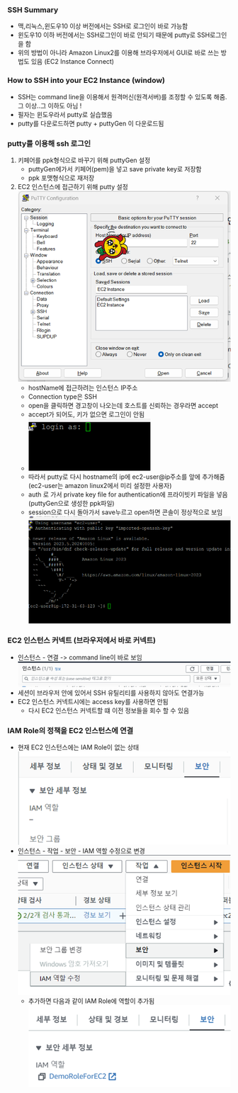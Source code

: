 ### SSH Summary

- 맥,리눅스,윈도우10 이상 버전에서는 SSH로 로그인이 바로 가능함
- 윈도우10 이하 버전에서는 SSH로그인이 바로 안되기 때문에 putty로 SSH로그인을 함
- 위의 방법이 아니라 Amazon Linux2를 이용해 브라우저에서 GUI로 바로 쓰는 방법도 있음 (EC2 Instance Connect)

### How to SSH into your EC2 Instance (window)

- SSH는 command line을 이용해서 원격머신(원격서버)를 조정할 수 있도록 해줌. 그 이상..그 이하도 아님 !
- 필자는 윈도우라서 putty로 실습했음
- putty를 다운로드하면 putty + puttyGen 이 다운로드됨

### putty를 이용해 ssh 로그인

1. 키페어를 ppk형식으로 바꾸기 위해 puttyGen 설정
   - puttyGen에가서 키페어(pem)을 넣고 save private key로 저장함
   - ppk 포맷형식으로 재저장
2. EC2 인스턴스에 접근하기 위해 putty 설정
   ![alt text](./img/image2.png)
   - hostName에 접근하려는 인스턴스 IP주소
   - Connection type은 SSH
   - open을 클릭하면 경고창이 나오는데 호스트를 신뢰하는 경우라면 accept
   - accept가 되어도, 키가 없으면 로그인이 안됨
   - ![alt text](./img/image3.png)
   - 따라서 putty로 다시 hostname의 ip에 ec2-user@ip주소를 앞에 추가해줌 (ec2-user는 amazon linux2에서 미리 설정한 사용자)
   - auth 로 가서 private key file for authentication에 프라이빗키 파일을 넣음(puttyGen으로 생성한 ppk파일)
   - session으로 다시 돌아가서 save누르고 open하면 콘솔이 정상적으로 보임
     ![alt text](./img/image4.png)

### EC2 인스턴스 커넥트 (브라우저에서 바로 커넥트)

- 인스턴스 - 연결 -> command line이 바로 보임
  ![alt text](./img/image5.png)
- 세션이 브라우저 안에 있어서 SSH 유틸리티를 사용하지 않아도 연결가능
- EC2 인스턴스 커넥트시에는 access key를 사용하면 안됨
  - 다시 EC2 인스턴스 커넥트할 떄 이전 정보들을 회수 할 수 있음

### IAM Role의 정책을 EC2 인스턴스에 연결

- 현재 EC2 인스턴스에는 IAM Role이 없는 상태
  ![](./img/image6.png)
- 인스턴스 - 작업 - 보안 - IAM 역할 수정으로 변경
  ![alt text](./img/image7.png)
  - 추가하면 다음과 같이 IAM Role에 역할이 추가됨
    ![alt text](./img/image8.png)
